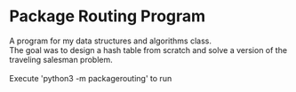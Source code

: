 # Package Routing Program
A program for my data structures and algorithms class. 
<br>
The goal was to design a hash table from scratch and solve a version of the traveling salesman problem.
<br><br>
Execute 'python3 -m packagerouting' to run
